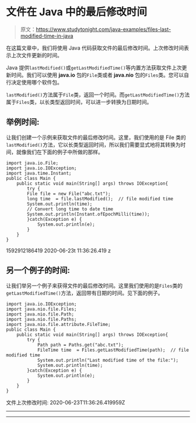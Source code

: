 # 文件在 Java 中的最后修改时间

> 原文：<https://www.studytonight.com/java-examples/files-last-modified-time-in-java>

在这篇文章中，我们将使用 Java 代码获取文件的最后修改时间。上次修改时间表示上次文件更新的时间。

Java 提供`lastModified()`或`getLastModifiedTime()`等内置方法获取文件上次更新时间。我们可以使用 **java.io** 包的`File`类或者 **java.nio** 包的`Files`类。您可以自行决定使用哪个软件包。

`lastModified()`方法属于`File`类，返回一个时间。而`getLastModifiedTime()`方法属于`Files`类，以长类型返回时间，可以进一步转换为日期时间。

## 举例时间:

让我们创建一个示例来获取文件的最后修改时间。这里，我们使用的是 File 类的`lastModified()`方法，它以长类型返回时间，所以我们需要显式地将其转换为时间，就像我们在下面的例子中所做的那样。

```
import java.io.File;
import java.io.IOException;
import java.time.Instant;
public class Main {
	public static void main(String[] args) throws IOException{
		try {
		File file = new File("abc.txt");
        long time  = file.lastModified();  // file modified time
        System.out.println(time);
        // Convert long time to date time
        System.out.println(Instant.ofEpochMilli(time));
		}catch(Exception e) {
			System.out.println(e);
		}
	}
}
```

1592912186419
2020-06-23t 11:36:26.419 z

## 另一个例子的时间:

让我们举另一个例子来获得文件的最后修改时间。这里我们使用的是`Files`类的`getLastModifiedTime()`方法，返回带有日期的时间。见下面的例子。

```
import java.io.IOException;
import java.nio.file.Files;
import java.nio.file.Path;
import java.nio.file.Paths;
import java.nio.file.attribute.FileTime;
public class Main {
	public static void main(String[] args) throws IOException{
		try {
			Path path = Paths.get("abc.txt");
			FileTime time  = Files.getLastModifiedTime(path);  // file modified time
			System.out.println("Last modified time of the file:");
			System.out.println(time);
		}catch(Exception e) {
			System.out.println(e);
		}
	}
}
```

文件上次修改时间:
2020-06-23T11:36:26.419959Z

* * *

* * *